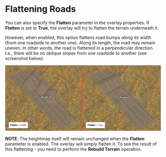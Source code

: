 # Flattening Roads 

You can also specify the **Flatten** parameter in the overlay properties. If **Flatten** is set to **True**, the overlay will try to flatten the terrain underneath it.

However, when enabled, this option flattens road bumps *along its width* (from one roadside to another one). Along its length, the road may remain uneven. In other words, the road is flattened in a perpendicular direction. I.e., there will be no oblique slopes from one roadside to another (see screenshot below).

![](./media/image109.png)

**NOTE**: The heightmap itself will remain unchanged when the **Flatten** parameter is enabled. The overlay will simply flatten it. To see the result of this flattening - you need to perform the **Rebuild Terrain** operation.

